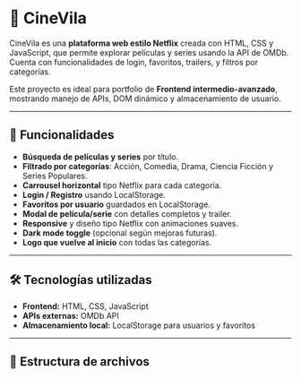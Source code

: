 # 🍿 CineVila

CineVila es una **plataforma web estilo Netflix** creada con HTML, CSS y JavaScript, que permite explorar películas y series usando la API de OMDb. Cuenta con funcionalidades de login, favoritos, trailers, y filtros por categorías.  

Este proyecto es ideal para portfolio de **Frontend intermedio-avanzado**, mostrando manejo de APIs, DOM dinámico y almacenamiento de usuario.

---

## 🚀 Funcionalidades

- **Búsqueda de películas y series** por título.  
- **Filtrado por categorías**: Acción, Comedia, Drama, Ciencia Ficción y Series Populares.  
- **Carrousel horizontal** tipo Netflix para cada categoría.  
- **Login / Registro** usando LocalStorage.  
- **Favoritos por usuario** guardados en LocalStorage.  
- **Modal de película/serie** con detalles completos y trailer.  
- **Responsive** y diseño tipo Netflix con animaciones suaves.  
- **Dark mode toggle** (opcional según mejoras futuras).  
- **Logo que vuelve al inicio** con todas las categorías.  

---

## 🛠 Tecnologías utilizadas

- **Frontend:** HTML, CSS, JavaScript  
- **APIs externas:** OMDb API  
- **Almacenamiento local:** LocalStorage para usuarios y favoritos  

---

## 📂 Estructura de archivos


